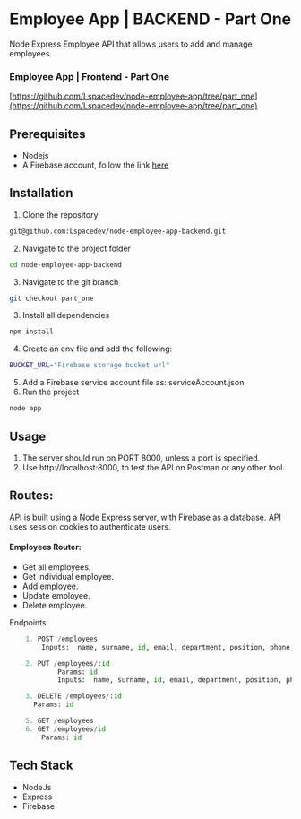 # Employee App | BACKEND - Part One

Node Express Employee API that allows users to add and manage employees.

### Employee App | Frontend - Part One

[https://github.com/Lspacedev/node-employee-app/tree/part_one](https://github.com/Lspacedev/node-employee-app/tree/part_one)

## Prerequisites

- Nodejs
- A Firebase account, follow the link [here](https://firebase.google.com/)

## Installation

1. Clone the repository

```bash
git@github.com:Lspacedev/node-employee-app-backend.git
```

2. Navigate to the project folder

```bash
cd node-employee-app-backend

```

3. Navigate to the git branch

```bash
git checkout part_one

```

3.  Install all dependencies

```bash
npm install
```

4. Create an env file and add the following:

```bash
BUCKET_URL="Firebase storage bucket url"

```

5. Add a Firebase service account file as: serviceAccount.json
6. Run the project

```bash
node app
```

## Usage

1. The server should run on PORT 8000, unless a port is specified.
2. Use http://localhost:8000, to test the API on Postman or any other tool.

## Routes:

API is built using a Node Express server, with Firebase as a database.
API uses session cookies to authenticate users.

#### Employees Router:

- Get all employees.
- Get individual employee.
- Add employee.
- Update employee.
- Delete employee.

Endpoints

```python
    1. POST /employees
        Inputs:  name, surname, id, email, department, position, phone, date, pic

    2. PUT /employees/:id
            Params: id
            Inputs:  name, surname, id, email, department, position, phone, date, pic

    3. DELETE /employees/:id
      Params: id

    5. GET /employees
    6. GET /employees/id
        Params: id
```

## Tech Stack

- NodeJs
- Express
- Firebase
